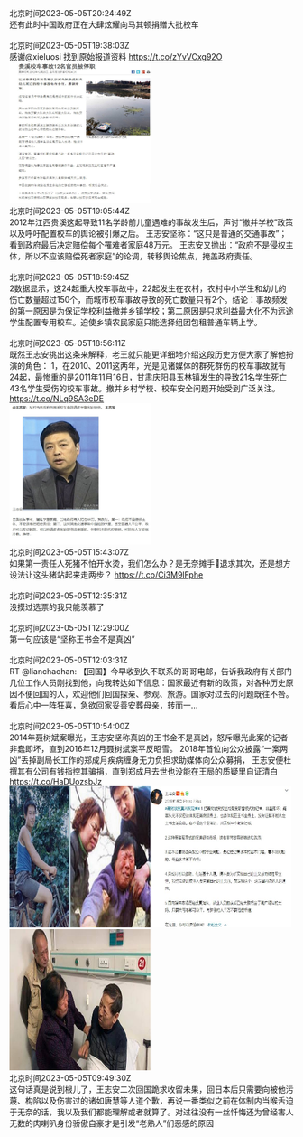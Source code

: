 北京时间2023-05-05T20:24:49Z<br>还有此时中国政府正在大肆炫耀向马其顿捐赠大批校车<br><br>北京时间2023-05-05T19:38:03Z<br>感谢@xieluosi 找到原始报道资料 https://t.co/zYvVCxg92O<br><img src='/temp/2023/1654450380095496192_0.jpg' width='250' height='250'><br>北京时间2023-05-05T19:05:44Z<br>2012年江西贵溪这起导致11名学龄前儿童遇难的事故发生后，声讨“撤并学校”政策以及呼吁配置校车的舆论被引爆之后。
王志安坚称：“这只是普通的交通事故”；看到政府最后决定赔偿每个罹难者家庭48万元。
王志安又抛出：“政府不是侵权主体，所以不应该赔偿死者家庭”的论调，转移舆论焦点，掩盖政府责任。<br><br>北京时间2023-05-05T18:59:45Z<br>2数据显示，这24起重大校车事故中，22起发生在农村，农村中小学生和幼儿的伤亡数量超过150个，而城市校车事故导致的死亡数量只有2个。结论：事故频发的第一原因是为保证学校利益撤并乡镇学校；第二原因是只求利益最大化不为远途学生配置专用校车。迫使乡镇农民家庭只能选择组团包租普通车辆上学。<br><br>北京时间2023-05-05T18:56:11Z<br>既然王志安挑出这条来解释，老王就只能更详细地介绍这段历史方便大家了解他扮演的角色：
1，在2010、2011这两年，光是见诸媒体的群死群伤的校车事故就有24起，最惨重的是2011年11月16日，甘肃庆阳县玉林镇发生的导致21名学生死亡43名学生受伤的校车事故。撤并乡村学校、校车安全问题开始受到广泛关注。 https://t.co/NLq9SA3eDE<br><img src='/temp/2023/1654439843387285504_0.jpg' width='250' height='250'><br>北京时间2023-05-05T15:43:07Z<br>如果第一责任人死猪不怕开水烫，我们怎么办？是无奈摊手🤷退求其次，还是想方设法让这头猪站起来走两步？
https://t.co/Ci3M9lFphe<br><br>北京时间2023-05-05T12:35:31Z<br>没摸过选票的我只能羡慕了<br><br>北京时间2023-05-05T12:29:00Z<br>第一句应该是“坚称王书金不是真凶”<br><br>北京时间2023-05-05T12:03:31Z<br>RT @lianchaohan: 【回国】今早收到久不联系的哥哥电邮，告诉我政府有关部门几位工作人员刚找到他，向我转达如下信息：国家最近有新的政策，对各种历史原因不便回国的人，欢迎他们回国探亲、参观、旅游。国家对过去的问题既往不咎。看后心中一阵狂喜，急欲回家妥善安葬母亲，转而一…<br><br>北京时间2023-05-05T10:54:00Z<br>2014年聂树斌案曝光，王志安坚称真凶的王书金不是真凶，怒斥曝光此案的记者非蠢即坏，直到2016年12月聂树斌案平反昭雪。
2018年首位向公众披露“一案两凶”丢掉副局长工作的郑成月疾病缠身无力负担求助媒体向公众募捐，
王志安便杜撰其有公司有钱指控其骗捐，直到郑成月去世也没能在王局的质疑里自证清白 https://t.co/HaDUozsbJz<br><img src='/temp/2023/1654318498846478338_0.jpg' width='250' height='250'><img src='/temp/2023/1654318498846478338_1.jpg' width='250' height='250'><img src='/temp/2023/1654318498846478338_2.jpg' width='250' height='250'><br>北京时间2023-05-05T09:49:30Z<br>这句话真是说到根儿了，王志安二次回国跪求收留未果，回日本后只需要向被他污蔑、构陷以及伤害过的诸如唐慧等人道个歉，再说一番类似之前在体制内当喉舌迫于无奈的话，我以及我们都能理解或者就算了。对过往没有一丝忏悔还为曾经害人无数的肉喇叭身份骄傲自豪才是引发“老熟人”们恶感的原因<br><br>